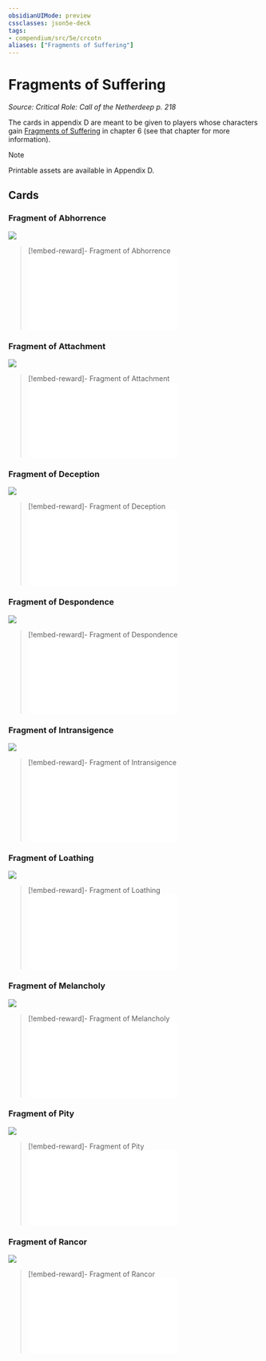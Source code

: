 ```yaml
---
obsidianUIMode: preview
cssclasses: json5e-deck
tags:
- compendium/src/5e/crcotn
aliases: ["Fragments of Suffering"]
---
```

# Fragments of Suffering
*Source: Critical Role: Call of the Netherdeep p. 218*  

The cards in appendix D are meant to be given to players whose characters gain [Fragments of Suffering](2-Mechanics/CLI/decks/fragments-of-suffering-crcotn.md) in chapter 6 (see that chapter for more information).

> [!note]
> Printable assets are available in Appendix D.

## Cards

### Fragment of Abhorrence
![](https://raw.githubusercontent.com/5etools-mirror-3/5etools-img/main/decks/CRCotN/Fragments%20of%20Suffering/Fragment%20of%20Abhorrence.webp#card)
> [!embed-reward]- Fragment of Abhorrence
> ![Fragment of Abhorrence](2-Mechanics/CLI/rewards/fragment-of-abhorrence-crcotn.md)

### Fragment of Attachment
![](https://raw.githubusercontent.com/5etools-mirror-3/5etools-img/main/decks/CRCotN/Fragments%20of%20Suffering/Fragment%20of%20Attachment.webp#card)
> [!embed-reward]- Fragment of Attachment
> ![Fragment of Attachment](2-Mechanics/CLI/rewards/fragment-of-attachment-crcotn.md)

### Fragment of Deception
![](https://raw.githubusercontent.com/5etools-mirror-3/5etools-img/main/decks/CRCotN/Fragments%20of%20Suffering/Fragment%20of%20Deception.webp#card)
> [!embed-reward]- Fragment of Deception
> ![Fragment of Deception](2-Mechanics/CLI/rewards/fragment-of-deception-crcotn.md)

### Fragment of Despondence
![](https://raw.githubusercontent.com/5etools-mirror-3/5etools-img/main/decks/CRCotN/Fragments%20of%20Suffering/Fragment%20of%20Despondence.webp#card)
> [!embed-reward]- Fragment of Despondence
> ![Fragment of Despondence](2-Mechanics/CLI/rewards/fragment-of-despondence-crcotn.md)

### Fragment of Intransigence
![](https://raw.githubusercontent.com/5etools-mirror-3/5etools-img/main/decks/CRCotN/Fragments%20of%20Suffering/Fragment%20of%20Intransigence.webp#card)
> [!embed-reward]- Fragment of Intransigence
> ![Fragment of Intransigence](2-Mechanics/CLI/rewards/fragment-of-intransigence-crcotn.md)

### Fragment of Loathing
![](https://raw.githubusercontent.com/5etools-mirror-3/5etools-img/main/decks/CRCotN/Fragments%20of%20Suffering/Fragment%20of%20Loathing.webp#card)
> [!embed-reward]- Fragment of Loathing
> ![Fragment of Loathing](2-Mechanics/CLI/rewards/fragment-of-loathing-crcotn.md)

### Fragment of Melancholy
![](https://raw.githubusercontent.com/5etools-mirror-3/5etools-img/main/decks/CRCotN/Fragments%20of%20Suffering/Fragment%20of%20Melancholy.webp#card)
> [!embed-reward]- Fragment of Melancholy
> ![Fragment of Melancholy](2-Mechanics/CLI/rewards/fragment-of-melancholy-crcotn.md)

### Fragment of Pity
![](https://raw.githubusercontent.com/5etools-mirror-3/5etools-img/main/decks/CRCotN/Fragments%20of%20Suffering/Fragment%20of%20Pity.webp#card)
> [!embed-reward]- Fragment of Pity
> ![Fragment of Pity](2-Mechanics/CLI/rewards/fragment-of-pity-crcotn.md)

### Fragment of Rancor
![](https://raw.githubusercontent.com/5etools-mirror-3/5etools-img/main/decks/CRCotN/Fragments%20of%20Suffering/Fragment%20of%20Rancor.webp#card)
> [!embed-reward]- Fragment of Rancor
> ![Fragment of Rancor](2-Mechanics/CLI/rewards/fragment-of-rancor-crcotn.md)